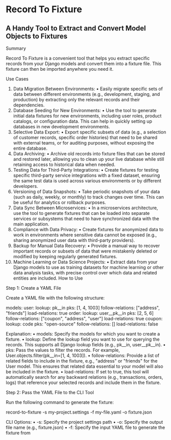 # Record To Fixture

## A Handy Tool to Extract and Convert Model Objects to Fixtures

Summary

Record To Fixture is a convenient tool that helps you extract specific records from your Django models and convert them into a fixture file. This fixture can then be imported anywhere you need it.

Use Cases
1.	Data Migration Between Environments:
	•	Easily migrate specific sets of data between different environments (e.g., development, staging, and production) by extracting only the relevant records and their dependencies.
2.	Database Seeding for New Environments:
	•	Use the tool to generate initial data fixtures for new environments, including user roles, product catalogs, or configuration data. This can help in quickly setting up databases in new development environments.
3.	Selective Data Export:
	•	Export specific subsets of data (e.g., a selection of customer records, specific order histories) that need to be shared with external teams, or for auditing purposes, without exposing the entire database.
4.	Data Archiving:
	•	Archive old records into fixture files that can be stored and restored later, allowing you to clean up your live database while still retaining access to historical data when needed.
5.	Testing Data for Third-Party Integrations:
	•	Create fixtures for testing specific third-party service integrations with a fixed dataset, ensuring the same test data is used across various environments or by different developers.
6.	Versioning of Data Snapshots:
	•	Take periodic snapshots of your data (such as daily, weekly, or monthly) to track changes over time. This can be useful for analytics or rollback purposes.
7.	Data Sync Between Microservices:
	•	In a microservices architecture, use the tool to generate fixtures that can be loaded into separate services or subsystems that need to have synchronized data with the main application.
8.	Compliance with Data Privacy:
	•	Create fixtures for anonymized data to work in environments where sensitive data cannot be exposed (e.g., sharing anonymized user data with third-party providers).
9.	Backup for Manual Data Recovery:
	•	Provide a manual way to recover important records or subsets of data that were mistakenly deleted or modified by keeping regularly generated fixtures.
10.	Machine Learning or Data Science Projects:
	•	Extract data from your Django models to use as training datasets for machine learning or other data analysis tasks, with precise control over which data and related entities are included.
How to Use

Step 1: Create a YAML File

Create a YAML file with the following structure:

models:
  user:
    lookup: pk__in
    pks: [1, 4, 1003]
    follow-relations: ["address", "friends"]
    load-relations: true
  order:
    lookup: user__pk__in
    pks: [2, 5, 6]
    follow-relations: ["coupon", "address", "user"]
    load-relations: true
  coupon:
    lookup: code
    pks: "open-source"
    follow-relations: []
    load-relations: false

Explanation:
	•	models: Specify the models for which you want to create a fixture.
	•	lookup: Define the lookup field you want to use for querying the records. This supports all Django lookup fields (e.g., pk__in, user__pk__in).
	•	pks: Pass the values to filter the records. For example, User.objects.filter(pk__in=[1, 4, 1003]).
	•	follow-relations: Provide a list of related fields to include in the fixture, e.g., "address" or "friends" for the User model. This ensures that related data essential to your model will also be included in the fixture.
	•	load-relations: If set to true, this tool will automatically search for any backward relations (e.g., transactions, orders, logs) that reference your selected records and include them in the fixture.

Step 2: Pass the YAML File to the CLI Tool

Run the following command to generate the fixture:

record-to-fixture -s my-project.settings -f my-file.yaml -o fixture.json

CLI Options:
	•	-s: Specify the project settings path
	•	-o: Specify the output file name (e.g., fixture.json)
	•	-f: Specify the input YAML file to generate the fixture from
